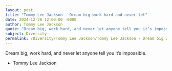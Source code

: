 ```yaml
---
layout: post
title: "Tommy Lee Jackson - Dream big work hard and never let"
date: 2024-12-28 12:00:00 -0000
author: Tommy Lee Jackson
quote: "Dream big, work hard, and never let anyone tell you it’s impossible."
subject: Diversity
permalink: /Diversity/Tommy Lee Jackson/Tommy Lee Jackson - Dream big work hard and never let
---
```


Dream big, work hard, and never let anyone tell you it’s impossible.

- Tommy Lee Jackson
